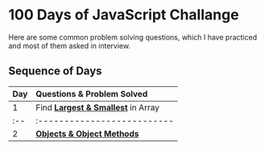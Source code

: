 # 100 Days of JavaScript Challange

Here are some common problem solving questions, which I have practiced and 
most of them asked in interview.


## Sequence of Days

| Day | Questions & Problem Solved           |
| :-- | :--------------------------          |
| 1   | Find **[Largest & Smallest](https://github.com/ahsan-chy/javascript-concepts/tree/javascript-concepts/100%20Days%20of%20JavaScript/Day%201)** in Array |
| :-- | :--------------------------          |
| 2   | **[Objects & Object Methods](https://github.com/ahsan-chy/100-Days-of-JavaScript-Challange/tree/day2/100%20Days%20of%20JavaScript/Day%202)** |



